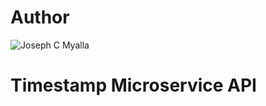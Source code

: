 
# Author
![](src="https://avatars2.githubusercontent.com/u/5945067?v=4&amp;s=100", "Joseph C Myalla")

# Timestamp Microservice API
